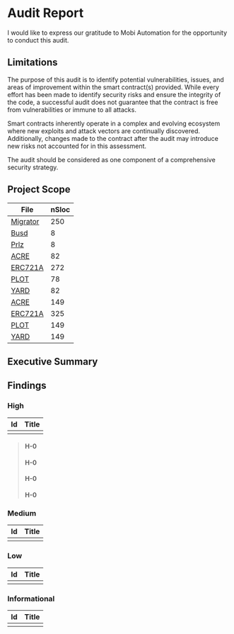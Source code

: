 # Audit Report

I would like to express our gratitude to Mobi Automation for the opportunity to conduct this audit.

## Limitations

The purpose of this audit is to identify potential vulnerabilities, issues, and areas of improvement within the smart contract(s) provided. While every effort has been made to identify security risks and ensure the integrity of the code, a successful audit does not guarantee that the contract is free from vulnerabilities or immune to all attacks.

Smart contracts inherently operate in a complex and evolving ecosystem where new exploits and attack vectors are continually discovered. Additionally, changes made to the contract after the audit may introduce new risks not accounted for in this assessment.

The audit should be considered as one component of a comprehensive security strategy.

## Project Scope

| File                                                                               |  nSloc |
|------------------------------------------------------------------------------------|--------|
| [Migrator](v1-migrator/contracts/Migrator.sol)                                     | 250    |
| [Busd](v1-migrator/contracts/COA-Contracts/Busd.sol)                               | 8      |
| [Prlz](v1-migrator/contracts/COA-Contracts/Prlz.sol)                               | 8      |
| [ACRE](v1-migrator/contracts/COA-Contracts/land-nfts/ACRE.sol)                     | 82     |
| [ERC721A](v1-migrator/contracts/COA-Contracts/land-nfts/ERC721A.sol)               | 272    |
| [PLOT](v1-migrator/contracts/COA-Contracts/land-nfts/PLOT.sol)                     | 78     |
| [YARD](1-migrator/contracts/COA-Contracts/land-nfts/YARD.sol)                      | 82     | 
| [ACRE](v1-migrator/contracts/COA-Contracts/land-nfts-v2/ACRE.sol)                  | 149    |
| [ERC721A](v1-migrator/contracts/COA-Contracts/land-nfts-v2/ERC721A.sol)            | 325    |
| [PLOT](v1-migrator/contracts/COA-Contracts/land-nfts-v2/PLOT.sol)                  | 149    |
| [YARD](v1-migrator/contracts/COA-Contracts/land-nfts-v2/YARD.sol)                  | 149    |

## Executive Summary

## Findings

### High

| Id     |  Title                                   |
|--------|------------------------------------------|
|        |                                          |

> #### H-0
> #### H-0
> #### H-0
> #### H-0

### Medium

| Id     |  Title                                   |
|--------|------------------------------------------|
|        |                                          |

### Low

| Id     |  Title                                   |
|--------|------------------------------------------|
|        |                                          |

### Informational

| Id     |  Title                                   |
|--------|------------------------------------------|
|        |                                          |

